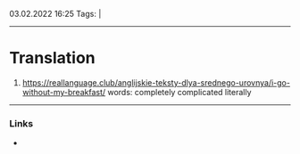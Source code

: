 03.02.2022  16:25
Tags:  |
____

# Translation 
1) https://reallanguage.club/anglijskie-teksty-dlya-srednego-urovnya/i-go-without-my-breakfast/
words:
completely
complicated
literally


____ 
### Links
-